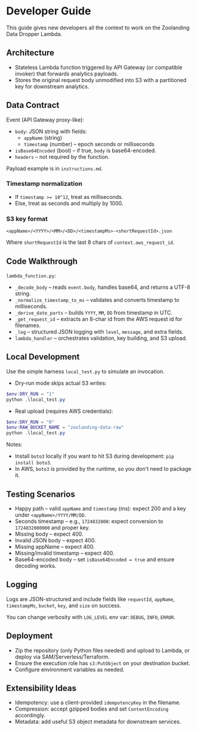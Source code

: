 # Developer Guide

This guide gives new developers all the context to work on the Zoolanding Data Dropper Lambda.

## Architecture

- Stateless Lambda function triggered by API Gateway (or compatible invoker) that forwards analytics payloads.
- Stores the original request body unmodified into S3 with a partitioned key for downstream analytics.

## Data Contract

Event (API Gateway proxy-like):

- `body`: JSON string with fields:
  - `appName` (string)
  - `timestamp` (number) – epoch seconds or milliseconds
- `isBase64Encoded` (bool) – if true, `body` is base64-encoded.
- `headers` – not required by the function.

Payload example is in `instructions.md`.

### Timestamp normalization

- If `timestamp >= 10^12`, treat as milliseconds.
- Else, treat as seconds and multiply by 1000.

### S3 key format

```text
<appName>/<YYYY>/<MM>/<DD>/<timestampMs>-<shortRequestId>.json
```
Where `shortRequestId` is the last 8 chars of `context.aws_request_id`.

## Code Walkthrough

`lambda_function.py`:

- `_decode_body` – reads `event.body`, handles base64, and returns a UTF-8 string.
- `_normalize_timestamp_to_ms` – validates and converts timestamp to milliseconds.
- `_derive_date_parts` – builds `YYYY`, `MM`, `DD` from timestamp in UTC.
- `_get_request_id` – extracts an 8-char id from the AWS request id for filenames.
- `_log` – structured JSON logging with `level`, `message`, and extra fields.
- `lambda_handler` – orchestrates validation, key building, and S3 upload.

## Local Development

Use the simple harness `local_test.py` to simulate an invocation.

- Dry-run mode skips actual S3 writes:

```powershell
$env:DRY_RUN = "1"
python .\local_test.py
```

- Real upload (requires AWS credentials):

```powershell
$env:DRY_RUN = "0"
$env:RAW_BUCKET_NAME = "zoolanding-data-raw"
python .\local_test.py
```

Notes:

- Install `boto3` locally if you want to hit S3 during development: `pip install boto3`.
- In AWS, `boto3` is provided by the runtime, so you don't need to package it.


## Testing Scenarios

- Happy path – valid `appName` and `timestamp` (ms): expect 200 and a key under `<appName>/YYYY/MM/DD`.
- Seconds timestamp – e.g., `1724832000`: expect conversion to `1724832000000` and proper key.
- Missing body – expect 400.
- Invalid JSON body – expect 400.
- Missing appName – expect 400.
- Missing/invalid timestamp – expect 400.
- Base64-encoded body – set `isBase64Encoded = true` and ensure decoding works.

## Logging

Logs are JSON-structured and include fields like `requestId`, `appName`, `timestampMs`, `bucket`, `key`, and `size` on success.

You can change verbosity with `LOG_LEVEL` env var: `DEBUG`, `INFO`, `ERROR`.

## Deployment

- Zip the repository (only Python files needed) and upload to Lambda, or deploy via SAM/Serverless/Terraform.
- Ensure the execution role has `s3:PutObject` on your destination bucket.
- Configure environment variables as needed.

## Extensibility Ideas

- Idempotency: use a client-provided `idempotencyKey` in the filename.
- Compression: accept gzipped bodies and set `ContentEncoding` accordingly.
- Metadata: add useful S3 object metadata for downstream services.
